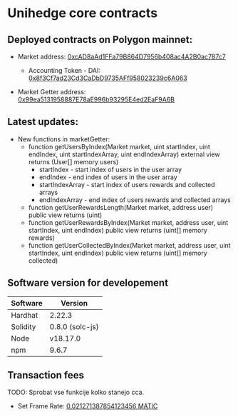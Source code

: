 # Unihedge core contracts
## Deployed contracts on Polygon mainnet:


* Market address: [0xcAD8aAd1FFa79B864D7956b408ac4A2B0ac787c7](https://polygonscan.com/address/0xcAD8aAd1FFa79B864D7956b408ac4A2B0ac787c7)
    * Accounting Token - DAI: [0x8f3Cf7ad23Cd3CaDbD9735AFf958023239c6A063](https://polygonscan.com/address/0x8f3Cf7ad23Cd3CaDbD9735AFf958023239c6A063)  

* Market Getter address: [0x99ea5131958887E78aE996b93295E4ed2EaF9A6B](https://polygonscan.com/address/0x99ea5131958887E78aE996b93295E4ed2EaF9A6B)

## Latest updates:
* New functions in marketGetter:    
    * function getUsersByIndex(Market market, uint startIndex, uint endIndex, uint startIndexArray, uint endIndexArray) external view returns (User[] memory users)
        * startIndex - start index of users in the user array
        * endIndex - end index of users in the user array
        * startIndexArray - start index of users rewards and collected arrays
        * endIndexArray - end index of users rewards and collected arrays
    * function getUserRewardsLength(Market market, address user) public view returns (uint)
    * function getUserRewardsByIndex(Market market, address user, uint startIndex, uint endIndex) public view returns (uint[] memory rewards)
    * function getUserCollectedByIndex(Market market, address user, uint startIndex, uint endIndex) public view returns (uint[] memory collected)



## Software version for developement
Software | Version
------------- | -------------
Hardhat  | 2.22.3
Solidity  | 0.8.0 (solc-js)
Node | v18.17.0
npm | 9.6.7


## Transaction fees
TODO: Sprobat vse funkcije kolko stanejo cca.
* Set Frame Rate: [0.021271387854123456 MATIC](https://polygonscan.com/tx/0xa94618edbc1149304a1a99fca82da961ec577b824da5ac7c30117914013b4815)



